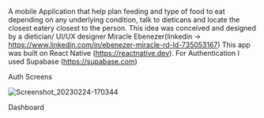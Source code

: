 A mobile Application that help plan feeding and type of food to eat depending on any underlying condition, talk to dieticans and locate the closest eatery closest to the person.
This idea was conceived and designed by a dietician/ UI/UX designer Miracle Ebenezer(linkedin -> https://www.linkedin.com/in/ebenezer-miracle-rd-ld-735053167)
This app was built on React Native (https://reactnative.dev).
For Authentication I used Supabase (https://supabase.com)

Auth Screens


![Screenshot_20230224-170344](https://user-images.githubusercontent.com/65514728/221233247-66691118-c057-4432-b7a9-3f9957049222.png) 

Dashboard
